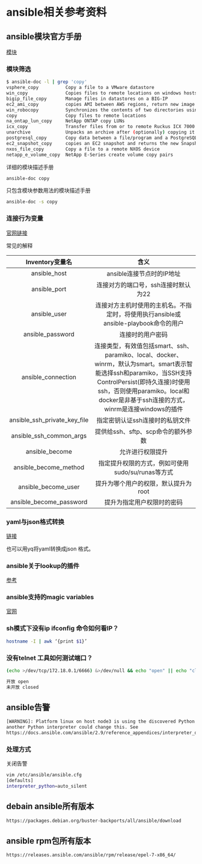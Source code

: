 # ansible相关参考资料


## ansible模块官方手册

[模块](https://docs.ansible.com/ansible/2.9/modules/modules_by_category.html)

### 模块筛选

```bash
$ ansible-doc -l | grep 'copy'
vsphere_copy          Copy a file to a VMware datastore
win_copy              Copies files to remote locations on windows hosts
bigip_file_copy       Manage files in datastores on a BIG-IP
ec2_ami_copy          copies AMI between AWS regions, return new image id
win_robocopy          Synchronizes the contents of two directories using Robocopy
copy                  Copy files to remote locations
na_ontap_lun_copy     NetApp ONTAP copy LUNs
icx_copy              Transfer files from or to remote Ruckus ICX 7000 series switches
unarchive             Unpacks an archive after (optionally) copying it from the local machine
postgresql_copy       Copy data between a file/program and a PostgreSQL table
ec2_snapshot_copy     copies an EC2 snapshot and returns the new Snapshot ID
nxos_file_copy        Copy a file to a remote NXOS device
netapp_e_volume_copy  NetApp E-Series create volume copy pairs
```

详细的模块描述手册

```bash
ansible-doc copy
```

只包含模块参数用法的模块描述手册

```bash
ansible-doc -s copy
```

### 连接行为变量

[官网链接](https://docs.ansible.com/ansible/latest/user_guide/intro_inventory.html#connecting-to-hosts-behavioral-inventory-parameters)

常见的解释

|       Inventory变量名        |                             含义                             |
| :--------------------------: | :----------------------------------------------------------: |
|         ansible_host         |                  ansible连接节点时的IP地址                   |
|         ansible_port         |             连接对方的端口号，ssh连接时默认为22              |
|         ansible_user         | 连接对方主机时使用的主机名。不指定时，将使用执行ansible或ansible-playbook命令的用户 |
|       ansible_password       |                       连接时的用户密码                       |
|      ansible_connection      | 连接类型，有效值包括smart、ssh、paramiko、local、docker、winrm，默认为smart。smart表示智能选择ssh和paramiko，当SSH支持ControlPersist(即持久连接)时使用ssh，否则使用paramiko。local和docker是非基于ssh连接的方式，winrm是连接windows的插件 |
| ansible_ssh_private_key_file |               指定密钥认证ssh连接时的私钥文件                |
|   ansible_ssh_common_args    |              提供给ssh、sftp、scp命令的额外参数              |
|        ansible_become        |                       允许进行权限提升                       |
|    ansible_become_method     |      指定提升权限的方式，例如可使用sudo/su/runas等方式       |
|     ansible_become_user      |             提升为哪个用户的权限，默认提升为root             |
|   ansible_become_password    |                  提升为指定用户权限时的密码                  |

### yaml与json格式转换

[链接](https://yaml-online-parser.appspot.com/)

也可以用yq将yaml转换成json 格式。

### ansible关于lookup的插件

[参考](https://docs.ansible.com/ansible/latest/plugins/lookup.html#plugin-list)

### ansible支持的magic variables

[官网](https://docs.ansible.com/ansible/latest/reference_appendices/special_variables.html#magic-variables)

### sh模式下没有ip  ifconfig 命令如何看IP？

```bash
hostname -I | awk ‘{print $1}’
```

### 没有telnet 工具如何测试端口？

```bash
(echo >/dev/tcp/172.18.0.1/6666) &>/dev/null && echo "open" || echo "closed"

开放 open 
未开放 closed
```

## ansible告警

```bash
[WARNING]: Platform linux on host node3 is using the discovered Python interpreter at /usr/bin/python3.7, but future installation of
another Python interpreter could change this. See
https://docs.ansible.com/ansible/2.9/reference_appendices/interpreter_discovery.html for more information.
```

### 处理方式

关闭告警

```bash
vim /etc/ansible/ansible.cfg
[defaults]
interpreter_python=auto_silent
```

## debain ansible所有版本

```bash
https://packages.debian.org/buster-backports/all/ansible/download
```

## ansible rpm包所有版本

```bash
https://releases.ansible.com/ansible/rpm/release/epel-7-x86_64/
```

